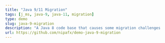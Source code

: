 ```yaml
---
title: "Java 9/11 Migration"
tags: [j_ms, java-9, java-11, migration]
type: demo
slug: java-9-migration
description: "A Java 8 code base that causes some migration challenges when updated to Java 9/11"
url: https://github.com/nipafx/demo-java-9-migration
---
```

